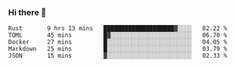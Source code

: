 ### Hi there 👋

<!--
**WShiBin/WShiBin** is a ✨ _special_ ✨ repository because its `README.md` (this file) appears on your GitHub profile.

Here are some ideas to get you started:

- 🔭 I’m currently working on ...
- 🌱 I’m currently learning ...
- 👯 I’m looking to collaborate on ...
- 🤔 I’m looking for help with ...
- 💬 Ask me about ...
- 📫 How to reach me: ...
- 😄 Pronouns: ...
- ⚡ Fun fact: ...
-->

<!--START_SECTION:waka-->
```text
Rust       9 hrs 13 mins   ████████████████████▓░░░░   82.22 % 
TOML       45 mins         █▓░░░░░░░░░░░░░░░░░░░░░░░   06.70 % 
Docker     27 mins         █░░░░░░░░░░░░░░░░░░░░░░░░   04.05 % 
Markdown   25 mins         █░░░░░░░░░░░░░░░░░░░░░░░░   03.79 % 
JSON       15 mins         ▓░░░░░░░░░░░░░░░░░░░░░░░░   02.33 % 
```
<!--END_SECTION:waka-->
